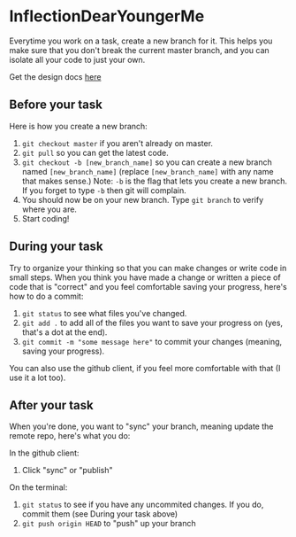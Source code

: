 InflectionDearYoungerMe
=======================

Everytime you work on a task, create a new branch for it. This helps you make sure that you don't break the current master branch, and you can isolate all your code to just your own.

Get the design docs [here](https://drive.google.com/a/inflection.com/folderview?id=0B7IasRHRMr-oeWx2bS04ZXgzT1E&usp=sharing)

Before your task
-----------------
Here is how you create a new branch:

1. `git checkout master` if you aren't already on master.
2. `git pull` so you can get the latest code.
3. `git checkout -b [new_branch_name]` so you can create a new branch named `[new_branch_name]` (replace `[new_branch_name]` with any name that makes sense.) Note: `-b` is the flag that lets you create a new branch. If you forget to type `-b` then git will complain.
4. You should now be on your new branch. Type `git branch` to verify where you are.
5. Start coding!

During your task
----------------
Try to organize your thinking so that you can make changes or write code in small steps. When you think you have made a change or written a piece of code that is "correct" and you feel comfortable saving your progress, here's how to do a commit:

1. `git status` to see what files you've changed.
2. `git add .` to add all of the files you want to save your progress on (yes, that's a dot at the end).
3. `git commit -m "some message here"` to commit your changes (meaning, saving your progress).

You can also use the github client, if you feel more comfortable with that (I use it a lot too).


After your task
---------------
When you're done, you want to "sync" your branch, meaning update the remote repo, here's what you do:

In the github client:

1. Click "sync" or "publish"

On the terminal:

1. `git status` to see if you have any uncommited changes. If you do, commit them (see During your task above)
2. `git push origin HEAD` to "push" up your branch